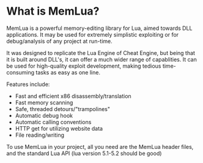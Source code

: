 # What is MemLua?
MemLua is a powerful memory-editing library for Lua, aimed towards DLL applications.
It may be used for extremely simplistic exploiting or for debug/analysis of any project at run-time.

It was designed to replicate the Lua Engine of Cheat Engine, but being
that it is built around DLL's, it can offer a much wider range of capablities.
It can be used for high-quality exploit development,
making tedious time-consuming tasks as easy as one line.

Features include:
- Fast and efficient x86 disassembly/translation
- Fast memory scanning
- Safe, threaded detours/"trampolines"
- Automatic debug hook
- Automatic calling conventions
- HTTP get for utilizing website data
- File reading/writing

To use MemLua in your project, all you need are the
MemLua header files, and the standard Lua API
(lua version 5.1-5.2 should be good)


